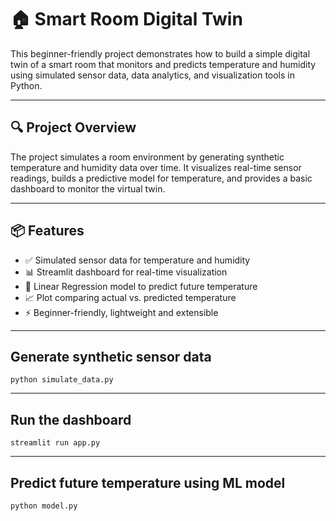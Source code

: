 # 🏠 Smart Room Digital Twin

This beginner-friendly project demonstrates how to build a simple digital twin of a smart room that monitors and predicts temperature and humidity using simulated sensor data, data analytics, and visualization tools in Python.

---

## 🔍 Project Overview

The project simulates a room environment by generating synthetic temperature and humidity data over time. It visualizes real-time sensor readings, builds a predictive model for temperature, and provides a basic dashboard to monitor the virtual twin.

---

## 📦 Features

- ✅ Simulated sensor data for temperature and humidity
- 📊 Streamlit dashboard for real-time visualization
- 🤖 Linear Regression model to predict future temperature
- 📈 Plot comparing actual vs. predicted temperature
- ⚡ Beginner-friendly, lightweight and extensible

---

## Generate synthetic sensor data

`python simulate_data.py`

---

## Run the dashboard

`streamlit run app.py`

---

## Predict future temperature using ML model

`python model.py`

